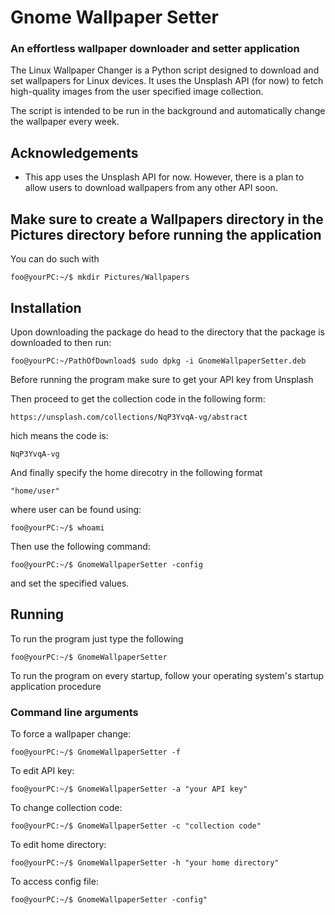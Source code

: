 
# Gnome Wallpaper Setter

### An effortless wallpaper downloader and setter application


The Linux Wallpaper Changer is a Python script designed to download and set wallpapers for Linux devices. It uses the Unsplash API (for now) to fetch high-quality images from the user specified image collection.

The script is intended to be run in the background and automatically change the wallpaper every week.
## Acknowledgements

 - This app uses the Unsplash API for now. However, there is a plan to allow users to download wallpapers from any other API soon.

## Make sure to create a Wallpapers directory in the Pictures directory before running the application 

You can do such with

```console
foo@yourPC:~/$ mkdir Pictures/Wallpapers
```

## Installation

Upon downloading the package do head to the directory that the package is downloaded to then run:

```console
foo@yourPC:~/PathOfDownload$ sudo dpkg -i GnomeWallpaperSetter.deb
```

Before running the program make sure to get your API key from Unsplash

Then proceed to get the collection code in the following form:

```console
https://unsplash.com/collections/NqP3YvqA-vg/abstract
```
hich means the code is:

```console
NqP3YvqA-vg
```

And finally specify the home direcotry in the following format

```console
"home/user"
```

where user can be found using:

```console
foo@yourPC:~/$ whoami
```

Then use the following command:

```console
foo@yourPC:~/$ GnomeWallpaperSetter -config
```

and set the specified values.


## Running

To run the program just type the following

```console
foo@yourPC:~/$ GnomeWallpaperSetter
```

To run the program on every startup, follow your operating system's startup application procedure

### Command line arguments

To force a wallpaper change:

```console
foo@yourPC:~/$ GnomeWallpaperSetter -f
```


To edit API key:

```console
foo@yourPC:~/$ GnomeWallpaperSetter -a "your API key"
```

To change collection code:

```console
foo@yourPC:~/$ GnomeWallpaperSetter -c "collection code"
```

To edit home directory:

```console
foo@yourPC:~/$ GnomeWallpaperSetter -h "your home directory"
```

To access config file:

```console
foo@yourPC:~/$ GnomeWallpaperSetter -config"
```
